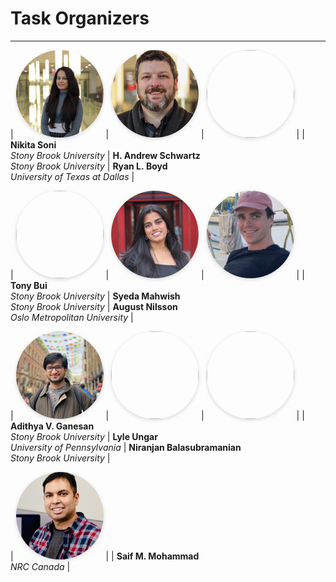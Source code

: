 # Task Organizers
---

| <img src="/images/nikita_soni.jpeg"  width="140" height="140" style="border-radius:50%;object-fit:cover;box-shadow:0 2px 6px rgba(0,0,0,.15);"> | <img src="/images/andrew_schwartz.jpg" width="140" height="140" style="border-radius:50%;object-fit:cover;box-shadow:0 2px 6px rgba(0,0,0,.15);"> | <img src="/images/ryan_boyd.jpeg" width="140" height="140" style="border-radius:50%;object-fit:cover;box-shadow:0 2px 6px rgba(0,0,0,.15);"> |
| **Nikita Soni** <br><em>Stony Brook University</em> | **H.&nbsp;Andrew Schwartz** <br><em>Stony Brook University</em> | **Ryan L.&nbsp;Boyd** <br><em>University of&nbsp;Texas at&nbsp;Dallas</em> |

| <img src="/images/tony_bui.jpg" width="140" height="140" style="border-radius:50%;object-fit:cover;box-shadow:0 2px 6px rgba(0,0,0,.15);"> | <img src="/images/syeda_mahwish.jpeg" width="140" height="140" style="border-radius:50%;object-fit:cover;box-shadow:0 2px 6px rgba(0,0,0,.15);"> | <img src="/images/august_nilsson.jpeg" width="140" height="140" style="border-radius:50%;object-fit:cover;box-shadow:0 2px 6px rgba(0,0,0,.15);"> |
| **Tony Bui** <br><em>Stony Brook University</em> | **Syeda Mahwish** <br><em>Stony Brook University</em> | **August Nilsson** <br><em>Oslo Metropolitan University</em> |

| <img src="/images/adithya_ganesan.jpeg" width="140" height="140" style="border-radius:50%;object-fit:cover;box-shadow:0 2px 6px rgba(0,0,0,.15);"> | <img src="/images/lyle_ungar.jpeg" width="140" height="140" style="border-radius:50%;object-fit:cover;box-shadow:0 2px 6px rgba(0,0,0,.15);"> | <img src="/images/niranjan_balasubramanian.jpeg" width="140" height="140" style="border-radius:50%;object-fit:cover;box-shadow:0 2px 6px rgba(0,0,0,.15);"> |
| **Adithya V. Ganesan** <br><em>Stony Brook University</em> | **Lyle Ungar** <br><em>University of Pennsylvania</em> | **Niranjan Balasubramanian** <br><em>Stony Brook University</em> |

| <img src="/images/saif_mohammad.jpeg" width="140" height="140" style="border-radius:50%;object-fit:cover;box-shadow:0 2px 6px rgba(0,0,0,.15);"> |
| **Saif M. Mohammad** <br><em>NRC Canada</em> |
